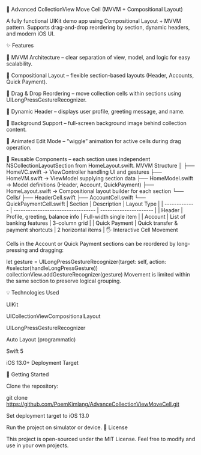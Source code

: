 🏦 Advanced CollectionView Move Cell (MVVM + Compositional Layout)

A fully functional UIKit demo app using Compositional Layout + MVVM pattern.
Supports drag-and-drop reordering by section, dynamic headers, and modern iOS UI.

✨ Features

🔹 MVVM Architecture – clear separation of view, model, and logic for easy scalability.

🔹 Compositional Layout – flexible section-based layouts (Header, Accounts, Quick Payment).

🔹 Drag & Drop Reordering – move collection cells within sections using UILongPressGestureRecognizer.

🔹 Dynamic Header – displays user profile, greeting message, and name.

🔹 Background Support – full-screen background image behind collection content.

🔹 Animated Edit Mode – “wiggle” animation for active cells during drag operation.

🔹 Reusable Components – each section uses independent NSCollectionLayoutSection from HomeLayout.swift.
MVVM Structure
│
├── HomeVC.swift          → ViewController handling UI and gestures
├── HomeVM.swift          → ViewModel supplying section data
├── HomeModel.swift       → Model definitions (Header, Account, QuickPayment)
├── HomeLayout.swift      → Compositional layout builder for each section
└── Cells/
     ├── HeaderCell.swift
     ├── AccountCell.swift
     └── QuickPaymentCell.swift
| Section       | Description                        | Layout Type            |
| ------------- | ---------------------------------- | ---------------------- |
| Header        | Profile, greeting, balance info    | Full-width single item |
| Account       | List of banking features           | 3-column grid          |
| Quick Payment | Quick transfer & payment shortcuts | 2 horizontal items     |
🖐️ Interactive Cell Movement

Cells in the Account or Quick Payment sections can be reordered by long-pressing and dragging:

let gesture = UILongPressGestureRecognizer(target: self, action: #selector(handleLongPressGesture))
collectionView.addGestureRecognizer(gesture)
Movement is limited within the same section to preserve logical grouping.

💡 Technologies Used

UIKit

UICollectionViewCompositionalLayout

UILongPressGestureRecognizer

Auto Layout (programmatic)

Swift 5

iOS 13.0+ Deployment Target

🚀 Getting Started

Clone the repository:

git clone https://github.com/PoemKimlang/AdvanceCollectionViewMoveCell.git

Set deployment target to iOS 13.0

Run the project on simulator or device.
🧾 License

This project is open-sourced under the MIT License.
Feel free to modify and use in your own projects.
